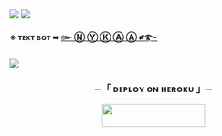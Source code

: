 
 
<img src="https://user-images.githubusercontent.com/73097560/115834477-dbab4500-a447-11eb-908a-139a6edaec5c.gif"> 
 <img src="https://readme-typing-svg.herokuapp.com?color=FF00FF&width=420&lines=🔅+Ⓐⓥⓘⓢⓗⓐ+Ⓜⓐⓝⓐⓖⓔⓜⓔⓝⓣ+Ⓑⓞⓣ+🔅">


**※ ᴛᴇxᴛ ʙᴏᴛ ➠ [๛ Ⓝ Ⓨ Ⓚ Ⓐ Ⓐ ༗࿐](https://t.me/Nykaaxbot)**


 <img src="https://readme-typing-svg.herokuapp.com?color=FF00FF&width=420&lines=💌+Ⓓⓔⓟⓛⓞⓨ+ⓞⓝ+Ⓗⓔⓡⓞⓚⓤ+Ⓝⓞⓦ+💌">


<h3 align="center">
    ─「 ᴅᴇᴩʟᴏʏ ᴏɴ ʜᴇʀᴏᴋᴜ 」─
</h3>

<p align="center"><a href="https://dashboard.heroku.com/new?template=https://github.com/tinaarobot/ROYMUSIC"> <img src="https://img.shields.io/badge/Deploy%20On%20Heroku-C0C0C0?style=for-the-badge&logo=heroku" width="180" height="40"/></a></p>


